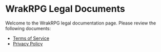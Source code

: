# WrakRPG Legal Documents

Welcome to the WrakRPG legal documentation page. Please review the following documents:

- [Terms of Service](./terms.html)
- [Privacy Policy](./privacy.html)
